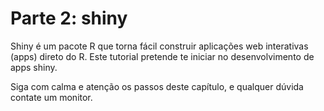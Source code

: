 # Parte 2: shiny

Shiny é um pacote R que torna fácil construir aplicações web interativas (apps) direto do R. Este tutorial pretende te iniciar no desenvolvimento de apps shiny.

Siga com calma e atenção os passos deste capítulo, e qualquer dúvida contate um monitor.